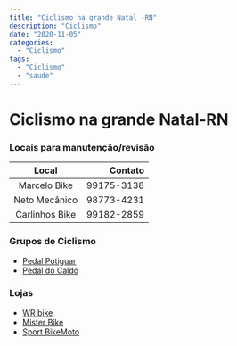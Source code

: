 ```yaml
---
title: "Ciclismo na grande Natal -RN"
description: "Ciclismo"
date: "2020-11-05"
categories:
  - "Ciclismo"
tags:
  - "Ciclismo"
  - "saude"
---
```




# Ciclismo na grande Natal-RN


### Locais para manutenção/revisão
Local | Contato  
:-------: | ------: 
Marcelo Bike     | 99175-3138 
Neto Mecânico | 98773-4231 
Carlinhos Bike    | 99182-2859 



### Grupos de Ciclismo

- [Pedal Potiguar](https://www.instagram.com/pedal_potiguar/)
- [Pedal do Caldo](https://www.instagram.com/pedaldocaldo/)



### Lojas

- [WR bike](https://www.instagram.com/_wrbike/)  
- [Mister Bike](https://www.instagram.com/misterbikenatal/)
- [Sport BikeMoto](https://www.instagram.com/sport_bikemoto/)

